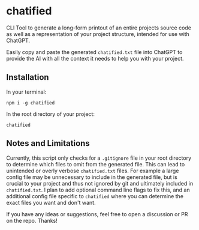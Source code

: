 # chatified

CLI Tool to generate a long-form printout of an entire projects source code as well as a representation of your project structure, intended for use with ChatGPT.

Easily copy and paste the generated `chatified.txt` file into ChatGPT to provide the AI with all the context it needs to help you with your project.

## Installation

In your terminal:

`npm i -g chatified`

In the root directory of your project:

`chatified`

## Notes and Limitations

Currently, this script only checks for a `.gitignore` file in your root directory to determine which files to omit from the generated file. This can lead to unintended or overly verbose `chatified.txt` files. For example a large config file may be unnecessary to include in the generated file, but is crucial to your project and thus not ignored by git and ultimately included in `chatified.txt`. I plan to add optional command line flags to fix this, and an additional config file specific to `chatified` where you can determine the exact files you want and don't want.

If you have any ideas or suggestions, feel free to open a discussion or PR on the repo. Thanks!